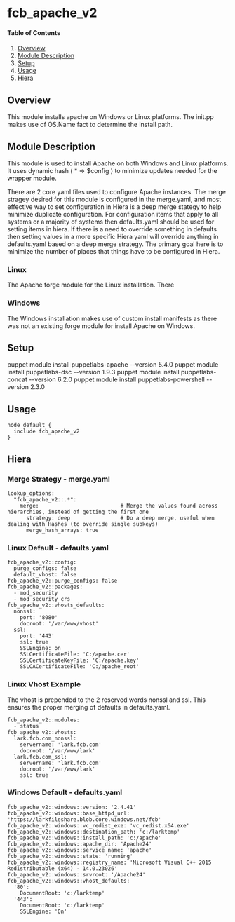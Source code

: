 # fcb_apache_v2

#### Table of Contents

1. [Overview](#overview)
1. [Module Description](#module-description)
1. [Setup](#setup)
1. [Usage](#usage)
1. [Hiera](#hiera)

## Overview

This module installs apache on Windows or Linux platforms.  The init.pp makes use of OS.Name fact to determine the install path.

## Module Description

This module is used to install Apache on both Windows and Linux platforms.  It uses dynamic hash ( * => $config ) to minimize updates needed for the wrapper module. 

There are 2 core yaml files used to configure Apache instances.  The merge stragey desired for this module is configured in the merge.yaml, and most effective way to set configuration in Hiera is a deep merge stategy to help minimize duplicate configuration.  For configuration items that apply to all systems or a majority of systems then defaults.yaml should be used for setting items in hiera.  If there is a need to override something in defaults then setting values in a more specific Hiera yaml will override anything in defaults.yaml based on a deep merge strategy.  The primary goal here is to minimize the number of places that things have to be configured in Hiera.  

### Linux 
The Apache forge module for the Linux installation.  There

### Windows
The Windows installation makes use of custom install manifests as there was not an existing forge module for install Apache on Windows.

## Setup
puppet module install puppetlabs-apache --version 5.4.0
puppet module install puppetlabs-dsc --version 1.9.3
puppet module install puppetlabs-concat --version 6.2.0
puppet module install puppetlabs-powershell --version 2.3.0

## Usage
```
node default {
  include fcb_apache_v2
}
```

## Hiera
### Merge Strategy - merge.yaml
```
lookup_options:
  "fcb_apache_v2::.*":
    merge:                          # Merge the values found across hierarchies, instead of getting the first one
      strategy: deep                # Do a deep merge, useful when dealing with Hashes (to override single subkeys)
      merge_hash_arrays: true
```
### Linux Default - defaults.yaml
```
fcb_apache_v2::config:
  purge_configs: false
  default_vhost: false
fcb_apache_v2::purge_configs: false
fcb_apache_v2::packages:
  - mod_security
  - mod_security_crs
fcb_apache_v2::vhosts_defaults:
  nonssl:
    port: '8080'
    docroot: '/var/www/vhost'
  ssl:
    port: '443'
    ssl: true
    SSLEngine: on
    SSLCertificateFile: 'C:/apache.cer'
    SSLCertificateKeyFile: 'C:/apache.key'
    SSLCACertificateFile: 'C:/apache_root'
```
### Linux Vhost Example
The vhost is prepended to the 2 reserved words nonssl and ssl.  This ensures the proper merging of defaults in defaults.yaml.
```
fcb_apache_v2::modules:
  - status
fcb_apache_v2::vhosts:
  lark.fcb.com_nonssl:
    servername: 'lark.fcb.com'
    docroot: '/var/www/lark'
  lark.fcb.com_ssl:
    servername: 'lark.fcb.com'
    docroot: '/var/www/lark'
    ssl: true
```
### Windows Default - defaults.yaml
```
fcb_apache_v2::windows::version: '2.4.41'
fcb_apache_v2::windows::base_httpd_url: 'https://larkfileshare.blob.core.windows.net/fcb'
fcb_apache_v2::windows::vc_redist_exe: 'vc_redist.x64.exe'
fcb_apache_v2::windows::destination_path: 'c:/larktemp'
fcb_apache_v2::windows::install_path: 'c:/apache'
fcb_apache_v2::windows::apache_dir: 'Apache24'
fcb_apache_v2::windows::service_name: 'apache'
fcb_apache_v2::windows::state: 'running'
fcb_apache_v2::windows::registry_name: 'Microsoft Visual C++ 2015 Redistributable (x64) - 14.0.23026'
fcb_apache_v2::windows::srvroot: '/Apache24'
fcb_apache_v2::windows::vhost_defaults:
  '80':
    DocumentRoot: 'c:/larktemp'
  '443':
    DocumentRoot: 'c:/larktemp'
    SSLEngine: 'On'
```
